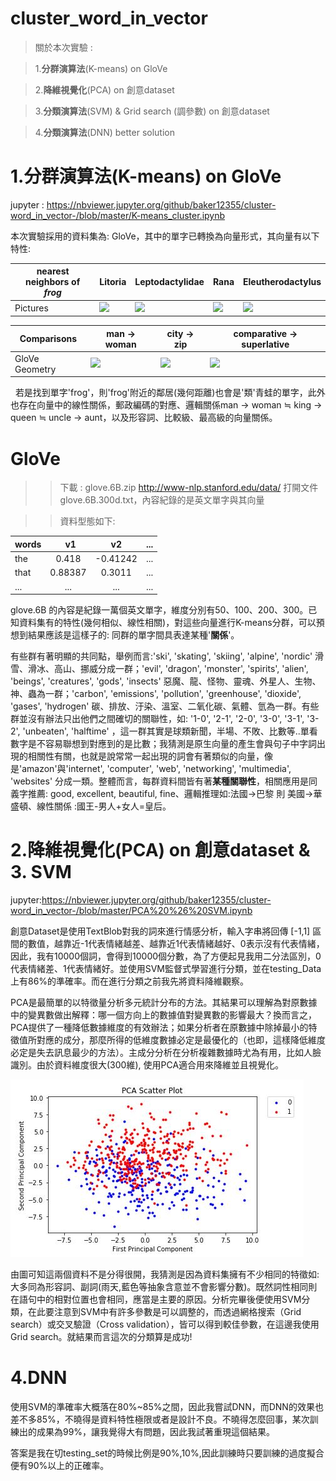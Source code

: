 # cluster_word_in_vector



>關於本次實驗 : 

>1.**分群演算法**(K-means) on GloVe

>2.**降維視覺化**(PCA) on 創意dataset

>3.**分類演算法**(SVM) & Grid search (調參數) on 創意dataset 

>4.**分類演算法**(DNN) better solution

# 1.分群演算法(K-means) on GloVe

 jupyter : https://nbviewer.jupyter.org/github/baker12355/cluster-word_in_vector-/blob/master/K-means_cluster.ipynb

本次實驗採用的資料集為: GloVe，其中的單字已轉換為向量形式，其向量有以下特性:

| nearest neighbors of <br/> <em>frog</em> | Litoria             |  Leptodactylidae | Rana | Eleutherodactylus |
| --- | ------------------------------- | ------------------- | ---------------- | ------------------- |
| Pictures | <img src="http://nlp.stanford.edu/projects/glove/images/litoria.jpg"></img> | <img src="http://nlp.stanford.edu/projects/glove/images/leptodactylidae.jpg"></img> | <img src="http://nlp.stanford.edu/projects/glove/images/rana.jpg"></img> | <img src="http://nlp.stanford.edu/projects/glove/images/eleutherodactylus.jpg"></img> |

| Comparisons | man -> woman             |  city -> zip | comparative -> superlative |
| --- | ------------------------|-------------------------|-------------------------|
| GloVe Geometry | <img src="http://nlp.stanford.edu/projects/glove/images/man_woman_small.jpg"></img>  | <img src="http://nlp.stanford.edu/projects/glove/images/city_zip_small.jpg"></img> | <img src="http://nlp.stanford.edu/projects/glove/images/comparative_superlative_small.jpg"></img> |


    若是找到單字'frog'，則'frog'附近的鄰居(幾何距離)也會是'類'青蛙的單字，此外也存在向量中的線性關係，郵政編碼的對應、邏輯關係man -> woman ≒ king -> queen ≒ uncle -> aunt，以及形容詞、比較級、最高級的向量關係。

# GloVe

>>下載 : glove.6B.zip http://www-nlp.stanford.edu/data/
>>打開文件glove.6B.300d.txt，內容紀錄的是英文單字與其向量

>>資料型態如下: 

| words  |   v1  |   v2    | ... |
| :----- |:-----:| :-----: | --: |
| the    | 0.418 | -0.41242| ... |
| that   | 0.88387 | 0.3011 | ... |
| ...    | ...   | ...     | ... | 

glove.6B 的內容是紀錄一萬個英文單字，維度分別有50、100、200、300。已知資料集有的特性(幾何相似、線性相關)，對這些向量進行K-means分群，可以預想到結果應該是這樣子的: 同群的單字間具表達某種'**關係**'。



有些群有著明顯的共同點，舉例而言:'ski', 'skating', 'skiing', 'alpine', 'nordic' 滑雪、滑冰、高山、挪威分成一群；'evil', 'dragon', 'monster', 'spirits', 'alien', 'beings', 'creatures', 'gods', 'insects' 惡魔、龍、怪物、靈魂、外星人、生物、神、蟲為一群；'carbon', 'emissions', 'pollution', 'greenhouse', 'dioxide', 'gases', 'hydrogen' 碳、排放、汙染、溫室、二氧化碳、氣體、氫為一群。有些群並沒有辦法只出他們之間確切的關聯性，如:
'1-0', '2-1', '2-0', '3-0', '3-1', '3-2', 'unbeaten', 'halftime' ，這一群其實是球類新聞，半場、不敗、比數等..單看數字是不容易聯想到對應到的是比數；我猜測是原生向量的產生會與句子中字詞出現的相關性有關，也就是說常常一起出現的詞會有著類似的向量，像是'amazon'與'internet', 'computer', 'web', 'networking', 'multimedia', 'websites' 分成一類。整體而言，每群資料間皆有著**某種關聯性**，相關應用是同義字推薦: good, excellent, beautiful, fine、邏輯推理如:法國->巴黎 則 美國->華盛頓、線性關係 :國王-男人+女人=皇后。


# 2.降維視覺化(PCA) on 創意dataset & 3. SVM

jupyter:https://nbviewer.jupyter.org/github/baker12355/cluster-word_in_vector-/blob/master/PCA%20%26%20SVM.ipynb

創意Dataset是使用TextBlob對我的詞來進行情感分析，輸入字串將回傳 [-1,1] 區間的數值，越靠近-1代表情緒越差、越靠近1代表情緒越好、0表示沒有代表情緒，因此，我有10000個詞，會得到10000個分數，為了方便起見我用二分法區別，0代表情緒差、1代表情緒好。並使用SVM監督式學習進行分類，並在testing_Data上有86%的準確率。而在進行分類之前我先將資料降維觀察。

PCA是最簡單的以特徵量分析多元統計分布的方法。其結果可以理解為對原數據中的變異數做出解釋：哪一個方向上的數據值對變異數的影響最大？換而言之，PCA提供了一種降低數據維度的有效辦法；如果分析者在原數據中除掉最小的特徵值所對應的成分，那麼所得的低維度數據必定是最優化的（也即，這樣降低維度必定是失去訊息最少的方法）。主成分分析在分析複雜數據時尤為有用，比如人臉識別。由於資料維度很大(300維), 使用PCA適合用來降維並且視覺化。

![GITHUB](https://github.com/baker12355/cluster-word_in_vector-/blob/master/distribution.JPG)

由圖可知這兩個資料不是分得很開，我猜測是因為資料集擁有不少相同的特徵如:大多同為形容詞、副詞(雨天,藍色等抽象含意並不會影響分數)。既然詞性相同則在語句中的相對位置也會相同，應當是主要的原因。分析完畢後便使用SVM分類，在此要注意到SVM中有許多參數是可以調整的，而透過網格搜索（Grid search）或交叉驗證（Cross validation），皆可以得到較佳參數，在這邊我使用Grid search。就結果而言這次的分類算是成功!

# 4.DNN

使用SVM的準確率大概落在80%~85%之間，因此我嘗試DNN，而DNN的效果也差不多85%，不曉得是資料特性極限或者是設計不良。不曉得怎麼回事，某次訓練出的成果為99%，讓我覺得大有問題，因此我試著重現這個結果。

答案是我在切testing_set的時候比例是90%,10%,因此訓練時只要訓練的過度擬合便有90%以上的正確率。











